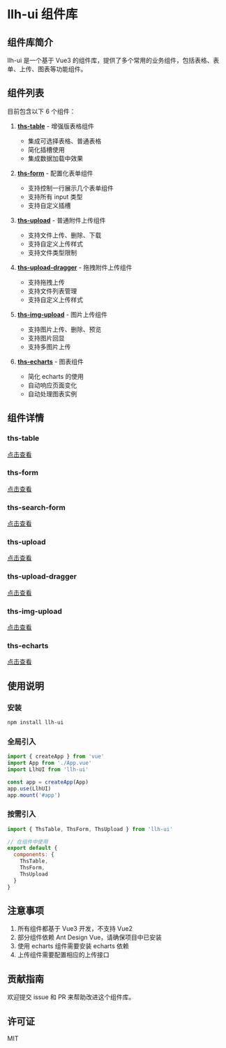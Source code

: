 # llh-ui 组件库

## 组件库简介
llh-ui 是一个基于 Vue3 的组件库，提供了多个常用的业务组件，包括表格、表单、上传、图表等功能组件。

## 组件列表
目前包含以下 6 个组件：

1. **[ths-table](https://www.jianguoyun.com/p/DXA8Yd8QzZjOCxix-4EGIAA)** - 增强版表格组件
   - 集成可选择表格、普通表格
   - 简化插槽使用
   - 集成数据加载中效果

2. **[ths-form](https://www.jianguoyun.com/p/Dfypbq0QzZjOCxiz-4EGIAA)** - 配置化表单组件
   - 支持控制一行展示几个表单组件
   - 支持所有 input 类型
   - 支持自定义插槽

3. **[ths-upload](https://www.jianguoyun.com/p/DcjCLmsQzZjOCxi1-4EGIAA)** - 普通附件上传组件
   - 支持文件上传、删除、下载
   - 支持自定义上传样式
   - 支持文件类型限制

4. **[ths-upload-dragger](https://www.jianguoyun.com/p/DVR-fsoQzZjOCxi4-4EGIAA)** - 拖拽附件上传组件
   - 支持拖拽上传
   - 支持文件列表管理
   - 支持自定义上传样式

5. **[ths-img-upload](https://www.jianguoyun.com/p/DfbvO6gQzZjOCxi5-4EGIAA)** - 图片上传组件
   - 支持图片上传、删除、预览
   - 支持图片回显
   - 支持多图片上传

6. **[ths-echarts](https://www.jianguoyun.com/p/DdyHd0YQzZjOCxiw-4EGIAA)** - 图表组件
   - 简化 echarts 的使用
   - 自动响应页面变化
   - 自动处理图表实例

## 组件详情

### ths-table
[点击查看](https://www.jianguoyun.com/p/DXA8Yd8QzZjOCxix-4EGIAA)

### ths-form
[点击查看](https://www.jianguoyun.com/p/Dfypbq0QzZjOCxiz-4EGIAA)

### ths-search-form
[点击查看](https://www.jianguoyun.com/p/DWCCB9sQzZjOCxip-4EGIAA)

### ths-upload
[点击查看](https://www.jianguoyun.com/p/DcjCLmsQzZjOCxi1-4EGIAA)

### ths-upload-dragger
[点击查看](https://www.jianguoyun.com/p/DVR-fsoQzZjOCxi4-4EGIAA)

### ths-img-upload
[点击查看](https://www.jianguoyun.com/p/DfbvO6gQzZjOCxi5-4EGIAA)

### ths-echarts
[点击查看](https://www.jianguoyun.com/p/DdyHd0YQzZjOCxiw-4EGIAA)

## 使用说明

### 安装
```bash
npm install llh-ui
```

### 全局引入
```javascript
import { createApp } from 'vue'
import App from './App.vue'
import LlhUI from 'llh-ui'

const app = createApp(App)
app.use(LlhUI)
app.mount('#app')
```

### 按需引入
```javascript
import { ThsTable, ThsForm, ThsUpload } from 'llh-ui'

// 在组件中使用
export default {
  components: {
    ThsTable,
    ThsForm,
    ThsUpload
  }
}
```

## 注意事项
1. 所有组件都基于 Vue3 开发，不支持 Vue2
2. 部分组件依赖 Ant Design Vue，请确保项目中已安装
3. 使用 echarts 组件需要安装 echarts 依赖
4. 上传组件需要配置相应的上传接口

## 贡献指南
欢迎提交 issue 和 PR 来帮助改进这个组件库。

## 许可证
MIT 